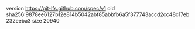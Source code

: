 version https://git-lfs.github.com/spec/v1
oid sha256:9878ee6127b12e814b5042abf85abbfb6a5f377743accd2cc48c17eb232eeba3
size 20940
